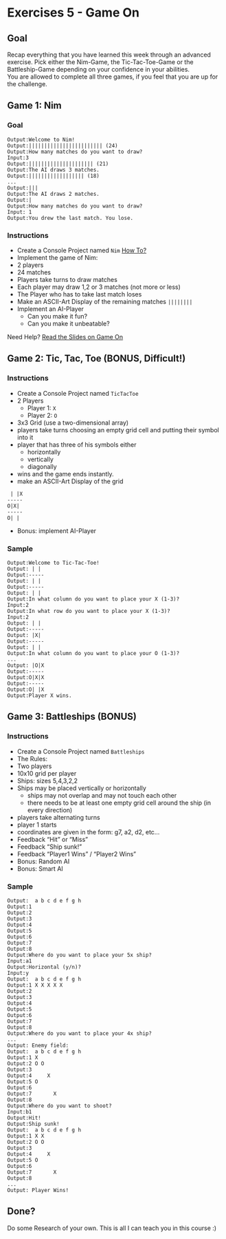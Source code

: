 # Exercises 5 - Game On

## Goal
Recap everything that you have learned this week through an advanced exercise. Pick either the Nim-Game, the Tic-Tac-Toe-Game or the Battleship-Game depending on your confidence in your abilities.\
You are allowed to complete all three games, if you feel that you are up for the challenge.

## Game 1: Nim

### Goal
```
Output:Welcome to Nim!
Output:|||||||||||||||||||||||| (24)
Output:How many matches do you want to draw?
Input:3
Output:||||||||||||||||||||| (21)
Output:The AI draws 3 matches.
Output:|||||||||||||||||| (18)
...
Output:|||
Output:The AI draws 2 matches.
Output:|
Output:How many matches do you want to draw?
Input: 1
Output:You drew the last match. You lose.
```

### Instructions
- Create a Console Project named `Nim` [How To?](https://gist\.github\.com/marczaku/a8b3c38c37e8876a46194a73ed24b1f2)
- Implement the game of Nim: 
- 2 players 
- 24 matches
- Players take turns to draw matches
- Each player may draw 1,2 or 3 matches (not more or less)
- The Player who has to take last match loses
- Make an ASCII-Art Display of the remaining matches `||||||||`
- Implement an AI-Player
  - Can you make it fun?
  - Can you make it unbeatable?

Need Help? [Read the Slides on Game On](slides)

## Game 2: Tic, Tac, Toe (BONUS, Difficult!)
### Instructions
- Create a Console Project named `TicTacToe`
- 2 Players
  - Player 1: `X`
  - Player 2: `O`
- 3x3 Grid (use a two-dimensional array)
- players take turns choosing an empty grid cell and putting their symbol into it
- player that has three of his symbols either
  - horizontally
  - vertically
  - diagonally
- wins and the game ends instantly.
- make an ASCII-Art Display of the grid 
```
 | |X
-----
O|X|
-----
O| |
```
- Bonus: implement AI-Player

### Sample
```
Output:Welcome to Tic-Tac-Toe!
Output: | | 
Output:-----
Output: | |
Output:-----
Output: | |
Output:In what column do you want to place your X (1-3)?
Input:2
Output:In what row do you want to place your X (1-3)?
Input:2
Output: | | 
Output:-----
Output: |X|
Output:-----
Output: | |
Output:In what column do you want to place your O (1-3)?
...
Output: |O|X
Output:-----
Output:O|X|X
Output:-----
Output:O| |X
Output:Player X wins.
```

## Game 3: Battleships (BONUS)
### Instructions
- Create a Console Project named `Battleships`
- The Rules: 
- Two players
- 10x10 grid per player
- Ships: sizes 5,4,3,2,2
- Ships may be placed vertically or horizontally
  - ships may not overlap and may not touch each other
  - there needs to be at least one empty grid cell around the ship (in every direction)
- players take alternating turns
- player 1 starts
- coordinates are given in the form: g7, a2, d2, etc…
- Feedback “Hit” or “Miss”
- Feedback “Ship sunk!”
- Feedback “Player1 Wins” / “Player2 Wins”
- Bonus: Random AI
- Bonus: Smart AI

### Sample
```
Output:  a b c d e f g h
Output:1
Output:2
Output:3
Output:4
Output:5
Output:6
Output:7
Output:8
Output:Where do you want to place your 5x ship?
Input:a1
Output:Horizontal (y/n)?
Input:y
Output:  a b c d e f g h
Output:1 X X X X X
Output:2
Output:3
Output:4
Output:5
Output:6
Output:7
Output:8
Output:Where do you want to place your 4x ship?
...
Output: Enemy field:
Output:  a b c d e f g h
Output:1 X    
Output:2 O O
Output:3
Output:4     X
Output:5 O
Output:6
Output:7       X
Output:8
Output:Where do you want to shoot?
Input:b1
Output:Hit!
Output:Ship sunk!
Output:  a b c d e f g h
Output:1 X X
Output:2 O O
Output:3
Output:4     X
Output:5 O
Output:6
Output:7       X
Output:8
...
Output: Player Wins!
```

## Done?
Do some Research of your own. This is all I can teach you in this course :)
